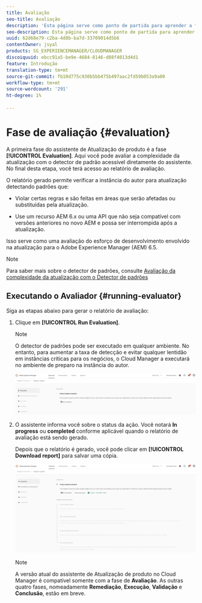 ```yaml
---
title: Avaliação
seo-title: Avaliação
description: 'Esta página serve como ponto de partida para aprender a fase de Avaliação no Assistente de atualização do produto. '
seo-description: Esta página serve como ponto de partida para aprender a fase de Avaliação no Assistente de atualização do produto.
uuid: 62d68e79-c2ba-4d8b-ba7d-33709014d5b6
contentOwner: jsyal
products: SG_EXPERIENCEMANAGER/CLOUDMANAGER
discoiquuid: ebcc91a5-be9e-4684-8146-d88f4013d4d1
feature: Introdução
translation-type: tm+mt
source-git-commit: fb10d775c930b5bb475b497aac2fd59b053a9a00
workflow-type: tm+mt
source-wordcount: '291'
ht-degree: 1%

---
```



# Fase de avaliação {#evaluation}

A primeira fase do assistente de Atualização de produto é a fase **[!UICONTROL Evaluation]**.
Aqui você pode avaliar a complexidade da atualização com o detector de padrão acessível diretamente do assistente. No final desta etapa, você terá acesso ao relatório de avaliação.

O relatório gerado permite verificar a instância do autor para atualização detectando padrões que:

* Violar certas regras e são feitas em áreas que serão afetadas ou substituídas pela atualização.

* Use um recurso AEM 6.x ou uma API que não seja compatível com versões anteriores no novo AEM e possa ser interrompida após a atualização.

Isso serve como uma avaliação do esforço de desenvolvimento envolvido na atualização para o Adobe Experience Manager (AEM) 6.5.

>[!NOTE]
>
>Para saber mais sobre o detector de padrões, consulte [Avaliação da complexidade da atualização com o Detector de padrões](https://helpx.adobe.com/experience-manager/6-4/sites/deploying/using/pattern-detector.html)

## Executando o Avaliador {#running-evaluator}

Siga as etapas abaixo para gerar o relatório de avaliação:

1. Clique em **[!UICONTROL Run Evaluation]**.

   >[!NOTE]
   >
   >O detector de padrões pode ser executado em qualquer ambiente. No entanto, para aumentar a taxa de detecção e evitar qualquer lentidão em instâncias críticas para os negócios, o Cloud Manager a executará no ambiente de preparo na instância do autor.

   ![](assets/Run-Evaluation.png)

1. O assistente informa você sobre o status da ação. Você notará **In progress** ou **completed** conforme aplicável quando o relatório de avaliação está sendo gerado.

   Depois que o relatório é gerado, você pode clicar em **[!UICONTROL Download report]** para salvar uma cópia.

   ![](assets/Evaluation-1.png)


   >[!NOTE]
   >
   >A versão atual do assistente de Atualização de produto no Cloud Manager é compatível somente com a fase de **Avaliação**. As outras quatro fases, nomeadamente **Remediação**, **Execução**, **Validação** e **Conclusão**, estão em breve.
